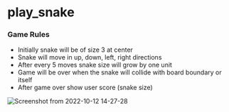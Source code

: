 # play_snake

### Game Rules
- Initially snake will be of size 3 at center
- Snake will move in up, down, left, right directions
- After every 5 moves snake size will grow by one unit
- Game will be over when the snake will collide with board boundary or itself
- After game over show user score (snake size)

![Screenshot from 2022-10-12 14-27-28](https://user-images.githubusercontent.com/8343415/195327758-ec4904f1-ac8a-4261-a8df-cc93bbd86a0c.png)

